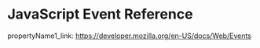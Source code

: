 # JavaScript Event Reference

propertyName1_link: https://developer.mozilla.org/en-US/docs/Web/Events